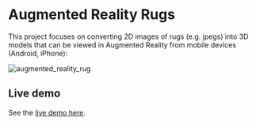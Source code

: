 # Augmented Reality Rugs

This project focuses on converting 2D images of rugs (e.g. jpegs) into 3D models that can be viewed in Augmented Reality from mobile devices (Android, iPhone):

![augmented_reality_rug](https://user-images.githubusercontent.com/46463924/115776391-59257580-a3b4-11eb-904e-6108c44c9858.png)

## Live demo

See the [live demo here](https://quarup.github.io/rugs/).

